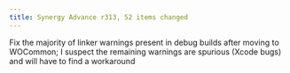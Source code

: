 ```yaml
---
title: Synergy Advance r313, 52 items changed
---
```


Fix the majority of linker warnings present in debug builds after moving to WOCommon; I suspect the remaining warnings are spurious (Xcode bugs) and will have to find a workaround
